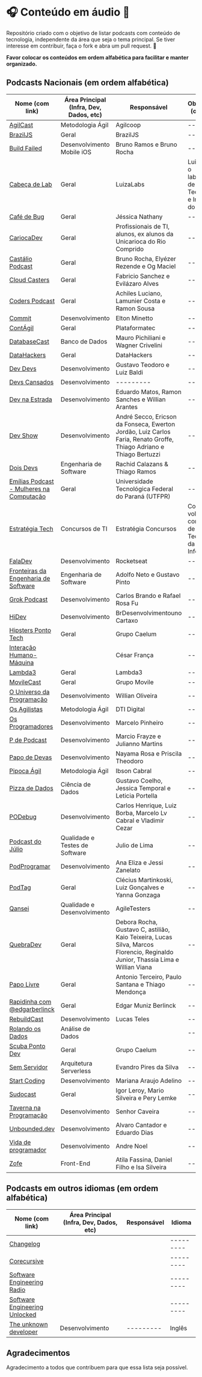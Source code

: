 # :headphones: Conteúdo em áudio :microphone:

Repositório criado com o objetivo de listar podcasts com conteúdo de tecnologia, independente da área que seja o tema principal.
Se tiver interesse em contribuir, faça o fork e abra um pull request. :purple_heart:

**Favor colocar os conteúdos em ordem alfabética para facilitar e manter organizado.**

## Podcasts Nacionais (em ordem alfabética)

| Nome (com link)                                                                                                                                      | Área Principal  (Infra, Dev, Dados, etc)    | Responsável | Observação (opcional)   |
| ---------------------------------------------------------------------------------------------------------------------------------------------- | --------------------------- | ----------- | -------- |
| [AgilCast](http://ccsl.ime.usp.br/agilcoop/node/110) | Metodologia Ágil | Agilcoop | --------- |
| [BrazilJS](https://open.spotify.com/show/59y5f8SkZioYxajt4hYxAR) | Geral | BrazilJS | --------- |
| [Build Failed](https://www.listennotes.com/pt/podcasts/build-failed-podcast-build-failed-podcast-2qLEpyQ1jNM/) | Desenvolvimento Mobile iOS | Bruno Ramos e Bruno Rocha | --------- |
| [Cabeça de Lab](https://www.cabecadelab.com.br/)   | Geral                     | LuizaLabs | LuizaLabs é o laboratório de Tecnologia e Inovação do Magalu.    |
| [Café de Bug](https://omny.fm/shows/cafe-de-bug) | Geral | Jéssica Nathany | --------- |
| [CariocaDev](https://anchor.fm/unicariocadev) | Geral | Profissionais de TI, alunos, ex alunos da Unicarioca do Rio Comprido | --------- |
| [Castálio Podcast](https://castalio.info/) | Geral | Bruno Rocha, Elyézer Rezende e Og Maciel | --------- |
| [Cloud Casters](https://cloudcasters.io) | Geral | Fabricio Sanchez e Evilázaro Alves  | --------- |
| [Coders Podcast](https://open.spotify.com/show/7kBwYw8J9vpTPjYODOmt3N) | Geral | Achiles Luciano, Lamunier Costa e Ramon Sousa | --------- |
| [Commit](https://radiopublic.com/commit-WYMXMl/episodes) | Desenvolvimento | Elton Minetto | ---------  |
| [ContÁgil](https://tunein.com/podcasts/Technology-Podcasts/ContAgil-Podcast-p1215078/) | Geral | Plataformatec  | --------- |
| [DatabaseCast](http://databasecast.com.br) |  Banco de Dados   | Mauro Pichiliani e Wagner Crivelini | --------- |
| [DataHackers](https://datahackers.com.br/podcast) | Geral | DataHackers | --------- |
| [Dev Devs](https://devdevs.org) | Desenvolvimento                     | Gustavo Teodoro e Luiz Baldi          | ---------  |
| [Devs Cansados](https://anchor.fm/devs-cansados)| Desenvolvimento | --------- | --------- |
| [Dev na Estrada](https://devnaestrada.com.br/) | Desenvolvimento                     | Eduardo Matos, Ramon Sanches e Willian Arantes          | ---------  |
| [Dev Show](https://devshow.com.br) | Desenvolvimento | André Secco, Ericson da Fonseca, Ewerton Jordão, Luiz Carlos Faria, Renato Groffe, Thiago Adriano e Thiago Bertuzzi | --------- |
| [Dois Devs](https://2devs.simplecast.com/) | Engenharia de Software | Rachid Calazans & Thiago Ramos | --------- |
| [Emílias Podcast - Mulheres na Computação](https://anchor.fm/emilias-podcast) | Geral | Universidade Tecnológica Federal do Paraná (UTFPR) | --------- | 
| [Estratégia Tech](https://anchor.fm/estrategia-tech)   | Concursos de TI  | Estratégia Concursos |  Conteúdo voltado para concursos de Tecnologia da Informação |
| [FalaDev](https://anchor.fm/faladev) | Desenvolvimento | Rocketseat         | ---------  |
| [Fronteiras da Engenharia de Software](https://anchor.fm/fronteirasES) | Engenharia de Software | Adolfo Neto e Gustavo Pinto | --------- |
| [Grok Podcast](https://www.grokpodcast.com.br/) | Desenvolvimento |  Carlos Brando e Rafael Rosa Fu| --------- |
| [HiDev](https://anchor.fm/hidevpodcast) | Desenvolvimento | BrDesenvolvimentouno Cartaxo | --------- |
| [Hipsters Ponto Tech](https://hipsters.tech/) | Geral | Grupo Caelum          | ---------  |
| [Interação Humano-Máquina](https://anchor.fm/cesar-franssa) |  | César França | --------- |
| [Lambda3](https://www.lambda3.com.br/lambda3-podcast/) | Geral                     | Lambda3           | ---------  |
| [MovileCast](https://open.spotify.com/show/28364GKc4RPwB3zQsbuctj) | Geral | Grupo Movile | --------- |
| [O Universo da Programação](https://anchor.fm/ouniversodaprogramacao) | Desenvolvimento | Willian Oliveira | --------- |
| [Os Agilistas](https://open.spotify.com/show/2HyjQl5KLIAIPYR8qP5IXr) | Metodologia Ágil | DTI Digital | --------- |
| [Os Programadores](https://anchor.fm/osprogramadores) | Desenvolvimento | Marcelo Pinheiro | --------- |
| [P de Podcast](https://anchor.fm/pdepodcast)| Desenvolvimento | Marcio Frayze e Julianno Martins | ---------  |
| [Papo de Devas](https://open.spotify.com/show/1NKhjTGBdTCtWsxZrlAkfQ)| Desenvolvimento | Nayama Rosa e Priscila Theodoro   | --------- |
| [Pipoca Ágil](https://anchor.fm/pipocaagil/)            | Metodologia Ágil                     | Ibson Cabral         | ---------  |
| [Pizza de Dados](https://pizzadedados.com/) | Ciência de Dados | Gustavo Coelho, Jessica Temporal e Leticia Portella           | ---------  |
| [PODebug](http://podebug.com) | Desenvolvimento | Carlos Henrique, Luiz Borba, Marcelo Lv Cabral e Vladimir Cezar | --------- |
| [Podcast do Júlio](https://anchor.fm/juliodelimas) | Qualidade e Testes de Software | Julio de Lima | --------- |
| [PodProgramar](https://podprogramar.com.br) | Desenvolvimento                    | Ana Eliza e Jessi Zanelato        | ---------  |
| [PodTag](https://www.podtag.com.br) | Geral | Clécius Martinkoski, Luiz Gonçalves e Yanna Gonzaga | --------- |
| [Qansei](https://anchor.fm/qansei) | Qualidade e Desenvolvimento | AgileTesters  | --------- |AgileTesters 
| [QuebraDev](https://quebradev.com.br) | Geral | Debora Rocha, Gustavo C, astilião, Kaio Teixeira, Lucas Silva, Marcos Florencio, Reginaldo Junior, Thassia Lima e Willian Viana | ---------  |
| [Papo Livre](https://papolivre.org) | Geral | Antonio Terceiro, Paulo Santana e Thiago Mendonça       | ---------  |
| [Rapidinha com @edgarberlinck](https://anchor.fm/curtinhasdoed) | Geral | Edgar Muniz Berlinck | --------- |
| [RebuildCast](https://open.spotify.com/show/4ATOzgTwwo0eSSuCY09T56) | Desenvolvimento | Lucas Teles | --------- |
| [Rolando os Dados](https://open.spotify.com/show/5HVHu909KI4JbDW7TWiHbe?si=bDAAQSl5Sv2X-j-6NHxRuw) | Análise de Dados |  | --------- |
| [Scuba Ponto Dev](https://www.scuba.dev.br) | Geral | Grupo Caelum | --------- |
| [Sem Servidor](https://anchor.fm/semservidor/) |  Arquitetura Serverless  | Evandro Pires da Silva | ---------  |
| [Start Coding](https://anchor.fm/start-coding) | Desenvolvimento | Mariana Araujo Adelino | --------- |
| [Sudocast](https://www.sudocast.com.br/) | Geral | Igor Leroy, Mario Silveira e Pery Lemke | --------- |
| [Taverna na Programação](http://tavernaprogramacao.com.br) |  Desenvolvimento  | Senhor Caveira | ---------  |
| [Unbounded.dev](https://unbounded.dev/) | Desenvolvimento | Alvaro Cantador e Eduardo Dias | --------- |
| [Vida de  programador](https://anchor.fm/vidadeprogramador/) | Desenvolvimento | Andre Noel | ---------  |
| [Zofe](https://zofe.com.br/) | Front-End | Atila Fassina, Daniel Filho e Isa Silveira | --------- |

## Podcasts em outros idiomas (em ordem alfabética)

| Nome (com link) | Área Principal  (Infra, Dev, Dados, etc)    | Responsável | Idioma   |
| ---------------------------------------------------------------------------------------------------------------------------------------------- | --------------------------- | ----------- | -------- |
| [Changelog](https://changelog.com/) |  |  | --------- |
| [Corecursive](https://corecursive.com/) |  |  | --------- |
| [Software Engineering Radio](https://www.se-radio.net/) |  |  | --------- |
| [Software Engineering Unlocked](https://www.software-engineering-unlocked.com/) |  |  | --------- |
| [The unknown developer](https://anchor.fm/the-unknown-developer) |  Desenvolvimento  |  --------- | Inglês  |


## Agradecimentos 

Agradecimento a todos que contribuem para que essa lista seja possível. 


<!-- Links para organizar

| []() |  |  | --------- |
| []() |  |  | --------- |
| []() |  |  | --------- |
| []() |  |  | --------- |
| []() |  |  | --------- |
